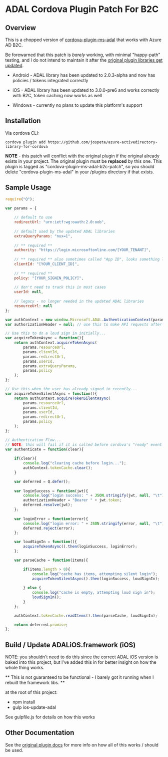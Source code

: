 # ADAL Cordova Plugin Patch For B2C

## Overview

This is a chopped version of [cordova-plugin-ms-adal](https://github.com/AzureAD/azure-activedirectory-library-for-cordova) that works with Azure AD B2C.

Be forewarned that this patch is _barely_ working, with minimal "happy-path" testing, and I do not intend to maintain it after the [original plugin libraries get updated](https://github.com/AzureAD/azure-activedirectory-library-for-cordova/issues/85#issuecomment-240819239).

- Android - ADAL library has been updated to 2.0.3-alpha and now has policies / tokens integrated correctly

- iOS - ADAL library has been updated to 3.0.0-pre6 and works correctly with B2C, token caching now works as well

- Windows - currently no plans to update this platform's support

## Installation

Via cordova CLI:

```
cordova plugin add https://github.com/jospete/azure-activedirectory-library-for-cordova
```

**NOTE** - this patch will conflict with the original plugin if the original already exists in your project. The original plugin must be **replaced** by this one. This plugin is tagged as "cordova-plugin-ms-adal-b2c-patch", so you should delete "cordova-plugin-ms-adal" in your /plugins directory if that exists.

## Sample Usage

```javascript
require("Q");

var params = {
    
    // default to use
    redirectUrl: "urn:ietf:wg:oauth:2.0:oob",
    
    // default used by the updated ADAL libraries
    extraQueryParams: "nux=1",
    
    // ** required **
    authority: "https://login.microsoftonline.com/[YOUR_TENANT]",
    
    // ** required ** also sometimes called "App ID", looks something like this: f6dad784-f7d3-****-92bd-******
    clientId: "[YOUR_CLIENT_ID]",
    
    // ** required **
    policy: "[YOUR_SIGNIN_POLICY]",
    
    // don't need to track this in most cases
    userId: null,
    
    // legacy - no longer needed in the updated ADAL libraries
    resourceUrl: null
};

var authContext = new window.Microsoft.ADAL.AuthenticationContext(params.authority);
var authorizationHeader = null; // use this to make API requests after login

// Use this to do a loud sign in initially...
var acquireTokenAsync = function(){
    return authContext.acquireTokenAsync(
        params.resourceUrl,
        params.clientId,
        params.redirectUrl,
        params.userId,
        params.extraQueryParams,
        params.policy
    );
};

// Use this when the user has already signed in recently...
var acquireTokenSilentAsync = function(){
    return authContext.acquireTokenSilentAsync(
        params.resourceUrl,
        params.clientId,
        params.userId,
        params.redirectUrl,
        params.policy
    );
};

// Authentication Flow...
// NOTE: this will fail if it is called before cordova's "ready" event
var authenticate = function(clear){
    
    if(clear){
        console.log("clearing cache before login...");
        authContext.tokenCache.clear();
    }

    var deferred = Q.defer();
    
    var loginSuccess = function(jwt){
        console.log("login success: " + JSON.stringify(jwt, null, "\t"));
        authorizationHeader = "Bearer " + jwt.token;
        deferred.resolve(jwt);
    };
    
    var loginError = function(error){
        console.log("login error: " + JSON.stringify(error, null, "\t"));
        deferred.reject(error);
    };

    var loudSignIn = function(){
        acquireTokenAsync().then(loginSuccess, loginError);
    };

    var parseCache = function(items){

        if(items.length > 0){
            console.log("cache has items, attempting silent login");
            acquireTokenSilentAsync().then(loginSuccess, loudSignIn);
            
        } else {
            console.log("cache is empty, attempting loud sign in");
            loudSignIn(); 
        }
    };

    authContext.tokenCache.readItems().then(parseCache, loudSignIn);

    return deferred.promise;
};
```

## Build / Update ADALiOS.framework (iOS)

NOTE: you shouldn't need to do this since the correct ADAL iOS version is
baked into this project, but I've added this in for better insight on how the whole thing works.

** This is not guaranteed to be functional - I barely got it running when I rebuilt the framework libs. **

at the root of this project:
- npm install
- gulp ios-update-adal

See gulpfile.js for details on how this works

## Other Documentation

See the [original plugin docs](https://github.com/AzureAD/azure-activedirectory-library-for-cordova/blob/master/README.md) for more info on how all of this works / should be used.